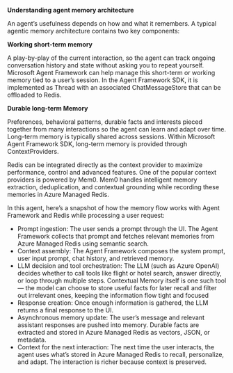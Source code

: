 **Understanding agent memory architecture**

An agent’s usefulness depends on how and what it remembers. A typical agentic memory architecture contains two key components: 

**Working short-term memory**

A play-by-play of the current interaction, so the agent can track ongoing conversation history and state without asking you to repeat yourself. Microsoft Agent Framework can help manage this short-term or working memory tied to a user’s session. In the Agent Framework SDK, it is implemented as Thread with an associated ChatMessageStore that can be offloaded to Redis.  

**Durable long-term Memory**

Preferences, behavioral patterns, durable facts and interests pieced together from many interactions so the agent can learn and adapt over time. Long-term memory is typically shared across sessions. Within Microsoft Agent Framework SDK, long-term memory is provided through ContextProviders.  

Redis can be integrated directly as the context provider to maximize performance, control and advanced features. One of the popular context providers is powered by Mem0. Mem0 handles intelligent memory extraction, deduplication, and contextual grounding while recording these memories in Azure Managed Redis. 

In this agent, here’s a snapshot of how the memory flow works with Agent Framework and Redis while processing a user request: 

- Prompt ingestion: The user sends a prompt through the UI. The Agent Framework collects that prompt and fetches relevant memories from Azure Managed Redis using semantic search. 
- Context assembly: The Agent Framework composes the system prompt, user input prompt, chat history, and retrieved memory.  
- LLM decision and tool orchestration: The LLM (such as Azure OpenAI) decides whether to call tools like flight or hotel search, answer directly, or loop through multiple steps. Contextual Memory itself is one such tool — the model can choose to store useful facts for later recall and filter out irrelevant ones, keeping the information flow tight and focused 
- Response creation: Once enough information is gathered, the LLM returns a final response to the UI. 
- Asynchronous memory update: The user’s message and relevant assistant responses are pushed into memory. Durable facts are extracted and stored in Azure Managed Redis as vectors, JSON, or metadata. 
- Context for the next interaction: The next time the user interacts, the agent uses what’s stored in Azure Managed Redis to recall, personalize, and adapt. The interaction is richer because context is preserved. 
